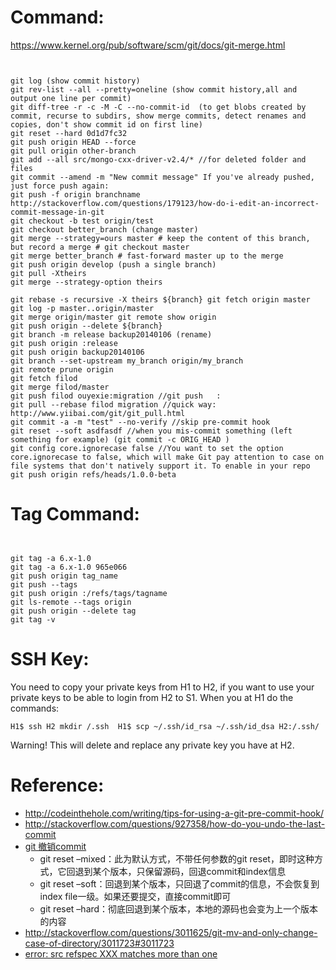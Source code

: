 # Command:

https://www.kernel.org/pub/software/scm/git/docs/git-merge.html

```
```
<div>
<code>
git log (show commit history)  
git rev-list --all --pretty=oneline (show commit history,all and output one line per commit)  
git diff-tree -r -c -M -C --no-commit-id <commit-sha> (to get blobs created by commit, recurse to subdirs, show merge commits, detect renames and copies, don't show commit id on first line)  
git reset --hard 0d1d7fc32  
git push origin HEAD --force  
git pull origin other-branch  
git add --all src/mongo-cxx-driver-v2.4/* //for deleted folder and files  
git commit --amend -m "New commit message" If you've already pushed, just force push again:   
git push -f origin branchname http://stackoverflow.com/questions/179123/how-do-i-edit-an-incorrect-commit-message-in-git  
git checkout -b test origin/test  
git checkout better_branch (change master)  
git merge --strategy=ours master # keep the content of this branch, but record a merge # git checkout master  
git merge better_branch # fast-forward master up to the merge  
git push origin develop (push a single branch)  
git pull -Xtheirs  
git merge --strategy-option theirs￼￼￼￼￼￼￼￼￼￼￼￼￼￼￼￼￼￼￼￼￼￼￼￼￼￼￼￼￼￼￼￼￼￼￼￼￼￼￼  
git rebase -s recursive -X theirs ${branch} git fetch origin master  
git log -p master..origin/master  
git merge origin/master git remote show origin  
git push origin --delete ${branch}  
git branch -m release backup20140106 (rename)  
git push origin :release  
git push origin backup20140106  
git branch --set-upstream my_branch origin/my_branch  
git remote prune origin  
git fetch filod  
git merge filod/master  
git push filod ouyexie:migration //git push  <REMOTENAME> <LOCALBRANCHNAME>:<REMOTEBRANCHNAME> 
git pull --rebase filod migration //quick way: http://www.yiibai.com/git/git_pull.html
git commit -a -m "test" --no-verify //skip pre-commit hook
git reset --soft asdfasdf //when you mis-commit something (left something for example) (git commit -c ORIG_HEAD )
git config core.ignorecase false //You want to set the option core.ignorecase to false, which will make Git pay attention to case on file systems that don't natively support it. To enable in your repo
git push origin refs/heads/1.0.0-beta
</code>
</div>


# Tag Command:

```
```
<div>
<code>
git tag -a 6.x-1.0  
git tag -a 6.x-1.0 965e066  
git push origin tag_name  
git push --tags  
git push origin :/refs/tags/tagname  
git ls-remote --tags origin  
git push origin --delete tag <tagname>
git tag -v <tagname>
</code>
</div>

# SSH Key:
You need to copy your private keys from H1 to H2, if you want to use your private keys to be able to login from H2 to S1. When you at H1 do the commands:

```
H1$ ssh H2 mkdir /.ssh  H1$ scp ~/.ssh/id_rsa ~/.ssh/id_dsa H2:/.ssh/
```

Warning! This will delete and replace any private key you have at H2.

# Reference:

 - http://codeinthehole.com/writing/tips-for-using-a-git-pre-commit-hook/
 - http://stackoverflow.com/questions/927358/how-do-you-undo-the-last-commit
 - [git 撤销commit](http://zhyq0826.iteye.com/blog/1671638)
    - git reset –mixed：此为默认方式，不带任何参数的git reset，即时这种方式，它回退到某个版本，只保留源码，回退commit和index信息
    - git reset –soft：回退到某个版本，只回退了commit的信息，不会恢复到index file一级。如果还要提交，直接commit即可
    - git reset –hard：彻底回退到某个版本，本地的源码也会变为上一个版本的内容
 - http://stackoverflow.com/questions/3011625/git-mv-and-only-change-case-of-directory/3011723#3011723
 - [error: src refspec XXX matches more than one](http://blog.csdn.net/cjc921/article/details/43672425)